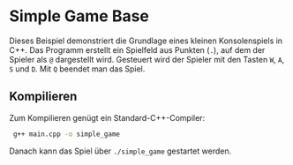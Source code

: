 # Simple Game Base

Dieses Beispiel demonstriert die Grundlage eines kleinen Konsolenspiels in C++. Das Programm erstellt ein Spielfeld aus Punkten (`.`), auf dem der Spieler als `@` dargestellt wird. Gesteuert wird der Spieler mit den Tasten `W`, `A`, `S` und `D`. Mit `Q` beendet man das Spiel.

## Kompilieren

Zum Kompilieren genügt ein Standard-C++-Compiler:

```bash
 g++ main.cpp -o simple_game
```

Danach kann das Spiel über `./simple_game` gestartet werden.

